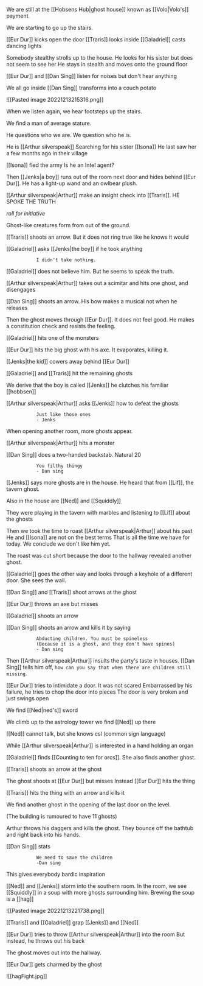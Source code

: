 We are still at the [[Hobsens Hub|ghost house]] known as [[Volo|Volo's]] payment.

We are starting to go up the stairs.

[[Eur Dur]] kicks open the door
[[Traris]] looks inside
[[Galadriel]] casts dancing lights

Somebody stealthy strolls up to the house.
He looks for his sister but does not seem to see her
He stays in stealth and moves onto the ground floor

[[Eur Dur]] and [[Dan Sing]] listen for noises but don't hear anything

We all go inside
[[Dan Sing]] transforms into a couch potato

![[Pasted image 20221213215316.png]]

When we listen again, we hear footsteps up the stairs.

We find a man of average stature.

He questions who we are.
We question who he is.

He is [[Arthur silverspeak]]
Searching for his sister [[Isona]]
He last saw her a few months ago in their village

[[Isona]] fled the army
Is he an Intel agent?

Then [[Jenks|a boy]] runs out of the room next door and hides behind [[Eur Dur]].
He has a light-up wand and an owlbear plush.

[[Arthur silverspeak|Arthur]] make an insight check into [[Traris]]. HE SPOKE THE TRUTH

*roll for initiative*

Ghost-like creatures form from out of the ground.

[[Traris]] shoots an arrow. But it does not ring true like he knows it would

[[Galadriel]] asks [[Jenks|the boy]] if he took anything

               I didn't take nothing.

[[Galadriel]] does not believe him. But he seems to speak the truth.

[[Arthur silverspeak|Arthur]] takes out a scimitar and hits one ghost, and disengages

[[Dan Sing]] shoots an arrow. His bow makes a musical not when he releases

Then the ghost moves through [[Eur Dur]]. It does not feel good. He makes a constitution check and resists the feeling.

[[Galadriel]] hits one of the monsters

[[Eur Dur]] hits the big ghost with his axe. It evaporates, killing it.

[[Jenks|the kid]] cowers away behind [[Eur Dur]]

[[Galadriel]] and [[Traris]] hit the remaining ghosts

We derive that the boy is called [[Jenks]] he clutches his familiar [[hobbsen]]

[[Arthur silverspeak|Arthur]] asks [[Jenks]] how to defeat the ghosts

               Just like those ones
               - Jenks

When opening another room, more ghosts appear.

[[Arthur silverspeak|Arthur]] hits a monster

[[Dan Sing]] does a two-handed backstab.
Natural 20

               You filthy thingy
               - Dan sing

[[Jenks]] says more ghosts are in the house.
He heard that from [[Lif]], the tavern ghost.

Also in the house are [[Ned]] and [[Squiddly]]

They were playing in the tavern with marbles and listening to [[Lif]] about the ghosts

Then we took the time to roast [[Arthur silverspeak|Arthur]] about his past
He and [[Isona]] are not on the best terms
That is all the time we have for today. We conclude we don't like him yet.

The roast was cut short because the door to the hallway revealed another ghost.

[[Galadriel]] goes the other way and looks through a keyhole of a different door.
She sees the wall.

[[Dan Sing]] and [[Traris]] shoot arrows at the ghost

[[Eur Dur]] throws an axe but misses

[[Galadriel]] shoots an arrow

[[Dan Sing]] shoots an arrow and kills it by saying

               Abducting children. You must be spineless
               (Because it is a ghost, and they don't have spines)
               - Dan sing

Then [[Arthur silverspeak|Arthur]] insults the party's taste in houses.
[[Dan Sing]] tells him off, `how can you say that when there are children still missing`.

[[Eur Dur]] tries to intimidate a door. It was not scared
Embarrassed by his failure, he tries to chop the door into pieces
The door is very broken and just swings open

We find [[Ned|ned's]] sword

We climb up to the astrology tower we find [[Ned]] up there

[[Ned]] cannot talk, but she knows csl (common sign language)

While [[Arthur silverspeak|Arthur]] is interested in a hand holding an organ

[[Galadriel]] finds [[Counting to ten for orcs]]. She also finds another ghost.

[[Traris]] shoots an arrow at the ghost

The ghost shoots at [[Eur Dur]] but misses
Instead [[Eur Dur]] hits the thing

[[Traris]] hits the thing with an arrow and kills it

We find another ghost in the opening of the last door on the level.

(The building is rumoured to have 11 ghosts)

Arthur throws his daggers and kills the ghost. They bounce off the bathtub and right back into his hands.

[[Dan Sing]] stats

               We need to save the children
               -Dan sing
This gives everybody bardic inspiration

[[Ned]] and [[Jenks]] storm into the southern room.
In the room, we see [[Squiddly]] in a soup with more ghosts surrounding him.
Brewing the soup is a [[hag]]

![[Pasted image 20221213221738.png]]

[[Traris]] and [[Galadriel]] grap [[Jenks]] and [[Ned]]

[[Eur Dur]] tries to throw [[Arthur silverspeak|Arthur]] into the room
But instead, he throws out his back

The ghost moves out into the hallway.

[[Eur Dur]] gets charmed by the ghost

![[hagFight.jpg]]
